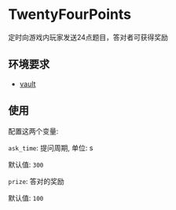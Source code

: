 # TwentyFourPoints

定时向游戏内玩家发送24点题目，答对者可获得奖励

## 环境要求

- [vault](https://github.com/AnzhiZhang/MCDReforgedPlugins/tree/master/.archived/vault)

## 使用

配置这两个变量:

`ask_time`: 提问周期, 单位: s

默认值: `300`

`prize`: 答对的奖励

默认值: `100`
